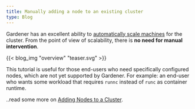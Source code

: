 ```yaml
---
title: Manually adding a node to an existing cluster
type: Blog
---
```


Gardener has an excellent ability to [automatically scale machines](/components/mcm/) for the cluster. From the point of view 
of scalability, there is **no need for manual intervention**. 


{{< blog_img "overview" "teaser.svg" >}}


This tutorial is useful for those end-users who need specifically configured nodes, which are not yet supported 
by Gardener. For example: an end-user who wants some workload that requires `runnc` instead of `runc` as container 
runtime.


..read some more on [Adding Nodes to a Cluster](../readmore/adding-nodes).


